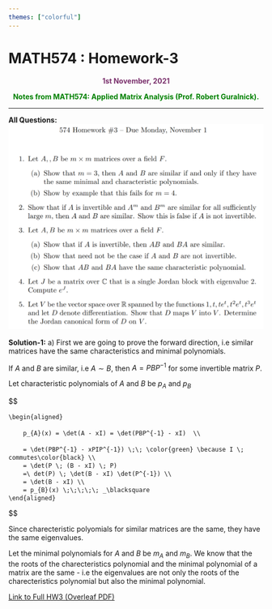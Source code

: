 ```yaml
---
themes: ["colorful"]
---
```


# MATH574 : Homework-3
<p style="text-align:center; color:#7A306C"> <b>1st November, 2021</b> </p>
<p style='text-align:center;color:green'><b>
Notes from MATH574: Applied Matrix Analysis (Prof. Robert Guralnick).</b></p>

---

**All Questions:**
![](allquestions.png)


**Solution-1:**
a) First we are going to prove the forward direction, i.e similar matrices have the same characteristics and minimal polynomials.

If $A$ and $B$ are similar, i.e $A \sim B$, then $A = PBP^{-1}$ for some invertible matrix $P$.

Let characteristic polynomials of $A$ and $B$ be $p_{A}$ and $p_{B}$

$$

	\begin{aligned}

		p_{A}(x) = \det(A - xI) = \det(PBP^{-1} - xI)  \\

		= \det(PBP^{-1} - xPIP^{-1}) \;\; \color{green} \because I \; commutes\color{black} \\
		= \det(P \; (B - xI) \; P)
		=\ det(P) \; \det(B - xI) \det(P^{-1}) \\
		= \det(B - xI) \\
		= p_{B}(x) \;\;\;\;\; _\blacksquare
	\end{aligned}
$$

Since charecteristic polyomials for similar matrices are the same, they have the same eigenvalues.

Let the minimal polynomials for $A$ and $B$ be $m_{A}$ and $m_{B}$.
We know that the the roots of the charecteristics polynomial and the minimal polynomial 
of a matrix are the same - i.e the eigenvalues are not only the roots of the charecteristics
polynomial but also the minimal polynomial.


[Link to Full HW3 (Overleaf PDF)](Math574_hw3.pdf)

